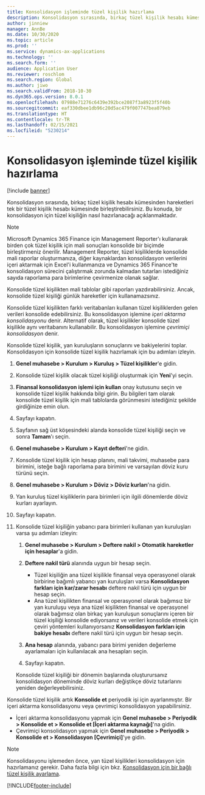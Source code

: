 ```yaml
---
title: Konsolidasyon işleminde tüzel kişilik hazırlama
description: Konsolidasyon sırasında, birkaç tüzel kişilik hesabı kümesinden hareketleri tek bir tüzel kişilik hesabı kümesinde birleştirebilirsiniz. Bu konuda, bir konsolidasyon için tüzel kişiliğin nasıl hazırlanacağı açıklanmaktadır.
author: jinniew
manager: AnnBe
ms.date: 10/30/2020
ms.topic: article
ms.prod: ''
ms.service: dynamics-ax-applications
ms.technology: ''
ms.search.form: ''
audience: Application User
ms.reviewer: roschlom
ms.search.region: Global
ms.author: jiwo
ms.search.validFrom: 2018-10-30
ms.dyn365.ops.version: 8.0.1
ms.openlocfilehash: 07988e71276c6439e392bce2087f3a8923f5f40b
ms.sourcegitcommit: eaf330dbee1db96c20d5ac479f007747bea079eb
ms.translationtype: HT
ms.contentlocale: tr-TR
ms.lasthandoff: 02/15/2021
ms.locfileid: "5230214"
---
```

# <a name="prepare-a-legal-entity-for-the-consolidation-process"></a>Konsolidasyon işleminde tüzel kişilik hazırlama

[!include [banner](../includes/banner.md)]

Konsolidasyon sırasında, birkaç tüzel kişilik hesabı kümesinden hareketleri tek bir tüzel kişilik hesabı kümesinde birleştirebilirsiniz. Bu konuda, bir konsolidasyon için tüzel kişiliğin nasıl hazırlanacağı açıklanmaktadır.

> [!NOTE]
> Microsoft Dynamics 365 Finance için Management Reporter'ı kullanarak birden çok tüzel kişilik için mali sonuçları konsolide bir biçimde birleştirmeniz önerilir. Management Reporter, tüzel kişiliklerde konsolide mali raporlar oluşturmanıza, diğer kaynaklardan konsolidasyon verilerini içeri aktarmak için Excel'i kullanmanıza ve Dynamics 365 Finance'te konsolidasyon sürecini çalıştırmak zorunda kalmadan tutarları istediğiniz sayıda raporlama para birimlerine çevirmenize olanak sağlar.

Konsolide tüzel kişilikten mali tablolar gibi raporları yazdırabilirsiniz. Ancak, konsolide tüzel kişiliği günlük hareketler için kullanamazsınız.

Konsolide tüzel kişilikten farklı veritabanları kullanan tüzel kişiliklerden gelen verileri konsolide edebilirsiniz. Bu konsolidasyon işlemine *içeri aktarma konsolidasyonu* denir. Alternatif olarak, tüzel kişilikler konsolide tüzel kişilikle aynı veritabanını kullanabilir. Bu konsolidasyon işlemine *çevrimiçi konsolidasyon* denir.

Konsolide tüzel kişilik, yan kuruluşların sonuçlarını ve bakiyelerini toplar. Konsolidasyon için konsolide tüzel kişilik hazırlamak için bu adımları izleyin.

1. **Genel muhasebe \> Kurulum \> Kuruluş \> Tüzel kişilikler**'e gidin.
2. Konsolide tüzel kişilik olacak tüzel kişiliği oluşturmak için **Yeni**'yi seçin.
3. **Finansal konsolidasyon işlemi için kullan** onay kutusunu seçin ve konsolide tüzel kişilik hakkında bilgi girin. Bu bilgileri tam olarak konsolide tüzel kişilik için mali tablolarda görünmesini istediğiniz şekilde girdiğinize emin olun.
4. Sayfayı kapatın.
5. Sayfanın sağ üst köşesindeki alanda konsolide tüzel kişiliği seçin ve sonra **Tamam**'ı seçin.
6. **Genel muhasebe \> Kurulum \> Kayıt defteri**'ne gidin.
7. Konsolide tüzel kişilik için hesap planını, mali takvimi, muhasebe para birimini, isteğe bağlı raporlama para birimini ve varsayılan döviz kuru türünü seçin. 
8. **Genel muhasebe \> Kurulum \> Döviz \> Döviz kurları**'na gidin.
9. Yan kuruluş tüzel kişiliklerin para birimleri için ilgili dönemlerde döviz kurları ayarlayın.
10. Sayfayı kapatın.
11. Konsolide tüzel kişiliğin yabancı para birimleri kullanan yan kuruluşları varsa şu adımları izleyin:

    1. **Genel muhasebe \> Kurulum \> Deftere nakil \> Otomatik hareketler için hesaplar**'a gidin.
    2. **Deftere nakil türü** alanında uygun bir hesap seçin.

        - Tüzel kişiliğin ana tüzel kişilikle finansal veya operasyonel olarak birbirine bağımlı yabancı yan kuruluşları varsa **Konsolidasyon farkları için kar/zarar hesabı** deftere nakil türü için uygun bir hesap seçin.
        - Ana tüzel kişilikten finansal ve operasyonel olarak bağımsız bir yan kuruluşu veya ana tüzel kişilikten finansal ve operasyonel olarak bağımsız olan birkaç yan kuruluşun sonuçlarını içeren bir tüzel kişiliği konsolide ediyorsanız ve verileri konsolide etmek için çeviri yöntemleri kullanıyorsanız **Konsolidasyon farkları için bakiye hesabı** deftere nakil türü için uygun bir hesap seçin.

    3. **Ana hesap** alanında, yabancı para birimi yeniden değerleme ayarlamaları için kullanılacak ana hesapları seçin.
    4. Sayfayı kapatın.

    Konsolide tüzel kişiliği bir dönemin başlarında oluşturursanız konsolidasyon döneminde döviz kurları değiştikçe döviz tutarlarını yeniden değerleyebilirsiniz.

Konsolide tüzel kişilik artık **Konsolide et** periyodik işi için ayarlanmıştır. Bir içeri aktarma konsolidasyonu veya çevrimiçi konsolidasyon yapabilirsiniz.

- İçeri aktarma konsolidasyonu yapmak için **Genel muhasebe \> Periyodik \> Konsolide et \> Konsolide et \[İçeri aktarma kaynağı\]**'na gidin.
- Çevrimiçi konsolidasyon yapmak için **Genel muhasebe \> Periyodik \> Konsolide et \> Konsolidasyon \[Çevrimiçi\]**'ye gidin.

> [!NOTE]
> Konsolidasyonu işlemeden önce, yan tüzel kişilikleri konsolidasyon için hazırlamanız gerekir. Daha fazla bilgi için bkz. [Konsolidasyon için bir bağlı tüzel kişilik ayarlama](set-up-subsidiary-company-for-consolidation.md).


[!INCLUDE[footer-include](../../includes/footer-banner.md)]